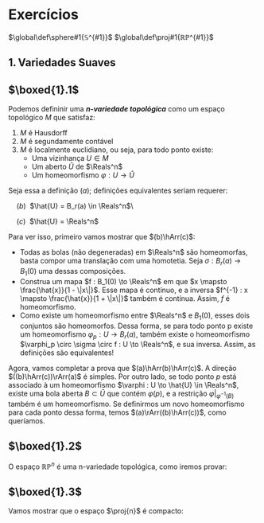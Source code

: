 # Exercícios

$\global\def\sphere#1{𝕊^{#1}}$
$\global\def\proj#1{ℝℙ^{#1}}$

## $1.\, \text{Variedades Suaves}$

## $\boxed{1}.1$
Podemos defininir uma **_n-variedade topológica_** como um espaço topológico $M$ que satisfaz:
   1. $M$ é Hausdorff
   2. $M$ é segundamente contável
   3. $M$ é localmente euclidiano, ou seja, para todo ponto existe:
      - Uma vizinhança $U \in M$
      - Um aberto $\hat{U}$ de $\Reals^n$
      - Um homeomorfismo $\varphi : U \to \hat{U}$
   
Seja essa a definição $(a)$; definições equivalentes seriam requerer:  

$\quad (b)\:$ $\hat{U} = B_r(a) \in \Reals^n$\

$\quad (c)\:$ $\hat{U} = \Reals^n$

Para ver isso, primeiro vamos mostrar que $(b)\hArr(c)$:  
 - Todas as bolas (não degeneradas) em $\Reals^n$ são homeomorfas, basta compor uma translação com uma homotetia. Seja $\sigma : B_r(a) \to B_1(0)$ uma dessas composições.
 - Construa um mapa $f : B_1(0) \to \Reals^n$ em que $x \mapsto \frac{\hat{x}}{1 - \|x\|}$. Esse mapa é contínuo, e a inversa $f^{-1} : x \mapsto \frac{\hat{x}}{1 + \|x\|}$ também é contínua. Assim, $f$ é homeomorfismo.
 - Como existe um homeomorfismo entre $\Reals^n$ e $B_1(0)$, esses dois conjuntos são homeomorfos. Dessa forma, se para todo ponto p existe um homeomorfismo $\varphi_p : U \to B_r(a)$, também existe o homeomorfismo $\varphi_p \circ \sigma \circ f : U \to \Reals^n$, e sua inversa. Assim, as definições são equivalentes!

Agora, vamos completar a prova que $(a)\hArr(b)\hArr(c)$. 
A direção $((b)\hArr(c))\rArr(a)$ é simples. Por outro lado, se todo ponto $p$ está associado à um homeomorfismo $\varphi : U \to \hat{U} \in \Reals^n$, existe uma bola aberta $B ⊂ \hat{U}$ que contém $φ(p)$, e a restrição $\varphi | _{φ^{-1}(B)}$ também é um homeomorfismo. Se definirmos um novo homeomorfismo para cada ponto dessa forma, temos $(a)\rArr((b)\hArr(c))$, como queríamos.

## $\boxed{1}.2$
O espaço $ℝℙ^n$ é uma n-variedade topológica, como iremos provar:

## $\boxed{1}.3$
Vamos mostrar que o espaço $\proj{n}$ é compacto:


<!-- TODO -->
<!-- A interseção infinita de todas as vizinhanças de um conjunto é um fechado -->